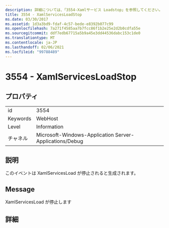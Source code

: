```yaml
---
description: 詳細については、「3554-Xamlサービス Loadstop」を参照してください。
title: 3554 - XamlServicesLoadStop
ms.date: 03/30/2017
ms.assetid: 1d3a3bd9-fdaf-4c57-bede-e8392b077c99
ms.openlocfilehash: 7a271f4585aa7b7fcc86f1b2e25e2d2b0cdfa55e
ms.sourcegitcommit: ddf7edb67715a5b9a45e3dd44536dabc153c1de0
ms.translationtype: MT
ms.contentlocale: ja-JP
ms.lasthandoff: 02/06/2021
ms.locfileid: "99788489"
---
```

# <a name="3554---xamlservicesloadstop"></a>3554 - XamlServicesLoadStop

## <a name="properties"></a>プロパティ  
  
|||  
|-|-|  
|id|3554|  
|Keywords|WebHost|  
|Level|Information|  
|チャネル|Microsoft-Windows-Application Server-Applications/Debug|  
  
## <a name="description"></a>説明  

 このイベントは XamlServicesLoad が停止されると生成されます。  
  
## <a name="message"></a>Message  

 XamlServicesLoad が停止します  
  
## <a name="details"></a>詳細
